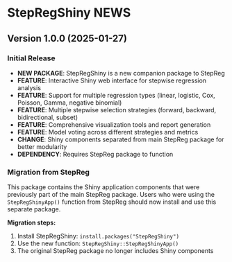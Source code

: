 # StepRegShiny NEWS

## Version 1.0.0 (2025-01-27)

### Initial Release

- **NEW PACKAGE**: StepRegShiny is a new companion package to StepReg
- **FEATURE**: Interactive Shiny web interface for stepwise regression analysis
- **FEATURE**: Support for multiple regression types (linear, logistic, Cox, Poisson, Gamma, negative binomial)
- **FEATURE**: Multiple stepwise selection strategies (forward, backward, bidirectional, subset)
- **FEATURE**: Comprehensive visualization tools and report generation
- **FEATURE**: Model voting across different strategies and metrics
- **CHANGE**: Shiny components separated from main StepReg package for better modularity
- **DEPENDENCY**: Requires StepReg package to function

### Migration from StepReg

This package contains the Shiny application components that were previously part of the main StepReg package. Users who were using the `StepRegShinyApp()` function from StepReg should now install and use this separate package.

**Migration steps:**
1. Install StepRegShiny: `install.packages("StepRegShiny")`
2. Use the new function: `StepRegShiny::StepRegShinyApp()`
3. The original StepReg package no longer includes Shiny components
